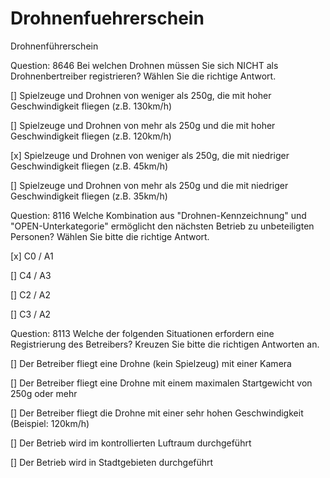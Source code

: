 # Drohnenfuehrerschein
Drohnenführerschein


Question: 8646
Bei welchen Drohnen müssen Sie sich NICHT als Drohnenbertreiber registrieren?
Wählen Sie die richtige Antwort.

[] Spielzeuge und Drohnen von weniger als 250g, die mit hoher Geschwindigkeit fliegen (z.B. 130km/h)

[] Spielzeuge und Drohnen von mehr als 250g und die mit hoher Geschwindigkeit fliegen (z.B. 120km/h)

[x] Spielzeuge und Drohnen von weniger als 250g, die mit niedriger Geschwindigkeit fliegen (z.B. 45km/h)

[] Spielzeuge und Drohnen von mehr als 250g und die mit niedriger Geschwindigkeit fliegen (z.B. 35km/h)





Question: 8116
Welche Kombination aus "Drohnen-Kennzeichnung" und "OPEN-Unterkategorie" ermöglicht den nächsten Betrieb zu unbeteiligten Personen?
Wählen Sie bitte die richtige Antwort.

[x] C0 / A1

[] C4 / A3

[] C2 / A2

[] C3 / A2




Question: 8113
Welche der folgenden Situationen erfordern eine Registrierung des Betreibers?
Kreuzen Sie bitte die richtigen Antworten an.

[] Der Betreiber fliegt eine Drohne (kein Spielzeug) mit einer Kamera

[] Der Betreiber fliegt eine Drohne mit einem maximalen Startgewicht von 250g oder mehr

[] Der Betreiber fliegt die Drohne mit einer sehr hohen Geschwindigkeit (Beispiel: 120km/h)

[] Der Betrieb wird im kontrollierten Luftraum durchgeführt

[] Der Betrieb wird in Stadtgebieten durchgeführt


